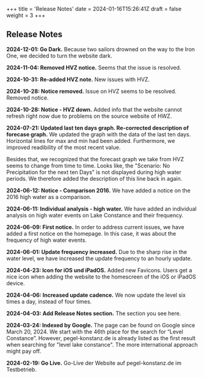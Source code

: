 +++
title = 'Release Notes'
date = 2024-01-16T15:26:41Z
draft = false
weight = 3
+++

## Release Notes

**2024-12-01: Go Dark.**
Because two sailors drowned on the way to the Iron One, we decided to turn the website dark.

**2024-11-04: Removed HVZ notice.**
Seems that the issue is resolved.

**2024-10-31: Re-added HVZ note.**
New issues with HVZ.

**2024-10-28: Notice removed.**
Issue on HVZ seems to be resolved. Removed notice.

**2024-10-28: Notice - HVZ down.**
Added info that the website cannot refresh right now due to problems on the source website of HWZ.

**2024-07-21: Updated last ten days graph. Re-corrected description of forecase graph.**
We updated the graph with the data of the last ten days. Horizontal lines for max and min had been added. Furthermore, we improved readibility of the most recent value.

Besides that, we recognized that the forecast graph we take from HVZ seems to change from time to time. Looks like, the "Scenario: No Precipitation for the next ten Days" is not displayed during high water periods. We therefore added the description of this line back in again.

**2024-06-12: Notice - Comparison 2016.**
We have added a notice on the 2016 high water as a comparison.

**2024-06-11: Individual analysis - high water.**
We have added an individual analysis on high water events on Lake Constance and their frequency.

**2024-06-09: First notice.**
In order to address current issues, we have added a first notice on the homepage. In this case, it was about the frequency of high water events.

**2024-06-01: Update frequency increased.**
Due to the sharp rise in the water level, we have increased the update frequency to an hourly update.

**2024-04-23: Icon for iOS und iPadOS.**
Added new Favicons. Users get a nice icon when adding the website to the homescreen of the iOS or iPadOS device.

**2024-04-06: Increased update cadence.**
We now update the level six times a day, instead of four times.

**2024-04-03: Add Release Notes section.**
The section you see here.

**2024-03-24: Indexed by Google.**
The page can be found on Google since March 20, 2024. We start with the 46th place for the search for “Level Constance”. However, pegel-konstanz.de is already listed as the first result when searching for "level lake constance". The more international approach might pay off.

**2024-02-19: Go Live.**
Go-Live der Website auf pegel-konstanz.de im Testbetrieb.
